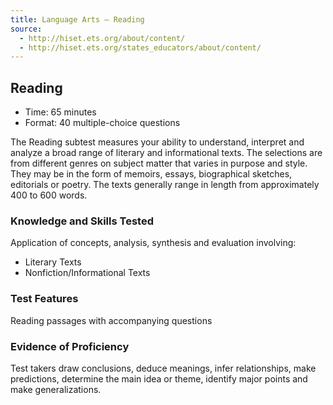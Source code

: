 ```yaml
---
title: Language Arts – Reading
source:
  - http://hiset.ets.org/about/content/
  - http://hiset.ets.org/states_educators/about/content/
---
```

## Reading

  * Time: 65 minutes
  * Format: 40 multiple-choice questions

The Reading subtest measures your ability to understand, interpret and analyze a broad range of literary and informational texts. The selections are from different genres on subject matter that varies in purpose and style. They may be in the form of memoirs, essays, biographical sketches, editorials or poetry. The texts generally range in length from approximately 400 to 600 words.

### Knowledge and Skills Tested

Application of concepts, analysis, synthesis and evaluation involving:

  * Literary Texts
  * Nonfiction/Informational Texts

### Test Features

Reading passages with accompanying questions

### Evidence of Proficiency

Test takers draw conclusions, deduce meanings, infer relationships, make predictions, determine the main idea or theme, identify major points and make generalizations.